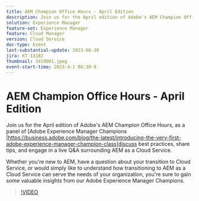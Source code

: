 ```yaml
---
title: AEM Champion Office Hours - April Edition
description: Join us for the April edition of Adobe's AEM Champion Office Hours, as a panel of Adobe Experience Manager Champions discuss best practices, share tips, and engage in a live Q&A surrounding AEM as a Cloud Service. Whether you're new to AEM, have a question about your transition to Cloud Service, or would simply like to understand how transitioning to AEM as a Cloud Service can serve the needs of your organization, you're sure to gain some valuable insights from our Adobe Experience Manager Champions.
solution: Experience Manager
feature-set: Experience Manager
feature: Cloud Manager
version: Cloud Service
doc-type: Event
last-substantial-update: 2023-06-30
jira: KT-13182
thumbnail: 3419001.jpeg
event-start-time: 2023-4-1 08:30-8
---
```


# AEM Champion Office Hours - April Edition

Join us for the April edition of Adobe's AEM Champion Office Hours, as a panel of [Adobe Experience Manager Champions |https://business.adobe.com/blog/the-latest/introducing-the-very-first-adobe-experience-manager-champion-class]discuss best practices, share tips, and engage in a live Q&A surrounding AEM as a Cloud Service.

Whether you're new to AEM, have a question about your transition to Cloud Service, or would simply like to understand how transitioning to AEM as a Cloud Service can serve the needs of your organization, you're sure to gain some valuable insights from our Adobe Experience Manager Champions.

>[!VIDEO](https://video.tv.adobe.com/v/3419001/?learn=on)
